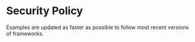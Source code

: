# Security Policy

Examples are updated as faster as possible to follow most recent versions of frameworks.
